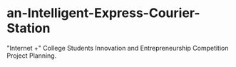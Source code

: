 # an-Intelligent-Express-Courier-Station
"Internet +" College Students Innovation and Entrepreneurship Competition Project Planning.
